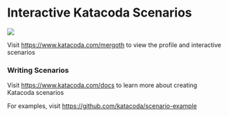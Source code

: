 # Interactive Katacoda Scenarios

[![](http://shields.katacoda.com/katacoda/mergoth/count.svg)](https://www.katacoda.com/mergoth "Get your profile on Katacoda.com")

Visit https://www.katacoda.com/mergoth to view the profile and interactive scenarios

### Writing Scenarios
Visit https://www.katacoda.com/docs to learn more about creating Katacoda scenarios

For examples, visit https://github.com/katacoda/scenario-example
